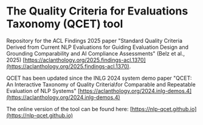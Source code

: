 # The Quality Criteria for Evaluations Taxonomy (QCET) tool

Repository for the ACL Findings 2025 paper "Standard Quality Criteria Derived from Current NLP Evaluations for Guiding Evaluation Design and Grounding Comparability and AI Compliance Assessments" (Belz et al., 2025) [https://aclanthology.org/2025.findings-acl.1370](https://aclanthology.org/2025.findings-acl.1370).

QCET has been updated since the INLG 2024 system demo paper "QCET: An Interactive Taxonomy of Quality Criteria\\for Comparable and Repeatable Evaluation of NLP Systems" [https://aclanthology.org/2024.inlg-demos.4](https://aclanthology.org/2024.inlg-demos.4)

The online version of the tool can be found here:  [https://nlp-qcet.github.io](https://nlp-qcet.github.io)
